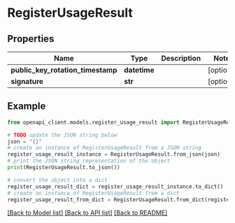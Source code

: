 # RegisterUsageResult


## Properties

Name | Type | Description | Notes
------------ | ------------- | ------------- | -------------
**public_key_rotation_timestamp** | **datetime** |  | [optional] 
**signature** | **str** |  | [optional] 

## Example

```python
from openapi_client.models.register_usage_result import RegisterUsageResult

# TODO update the JSON string below
json = "{}"
# create an instance of RegisterUsageResult from a JSON string
register_usage_result_instance = RegisterUsageResult.from_json(json)
# print the JSON string representation of the object
print(RegisterUsageResult.to_json())

# convert the object into a dict
register_usage_result_dict = register_usage_result_instance.to_dict()
# create an instance of RegisterUsageResult from a dict
register_usage_result_from_dict = RegisterUsageResult.from_dict(register_usage_result_dict)
```
[[Back to Model list]](../README.md#documentation-for-models) [[Back to API list]](../README.md#documentation-for-api-endpoints) [[Back to README]](../README.md)


